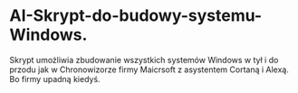 # AI-Skrypt-do-budowy-systemu-Windows.
Skrypt umożliwia zbudowanie wszystkich systemów Windows w tył i do przodu jak w Chronowizorze firmy Maicrsoft z asystentem Cortaną i Alexą. Bo firmy upadną kiedyś. 
